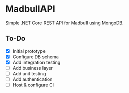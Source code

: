 # MadbullAPI
Simple .NET Core REST API for Madbull using MongoDB.

## To-Do

- [x] Initial prototype
- [x] Configure DB schema
- [x] Add integration testing
- [ ] Add business layer
- [ ] Add unit testing
- [ ] Add authentication
- [ ] Host & configure CI

